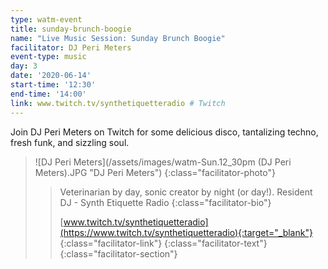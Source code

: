 ```yaml
---
type: watm-event
title: sunday-brunch-boogie
name: "Live Music Session: Sunday Brunch Boogie"
facilitator: DJ Peri Meters
event-type: music
day: 3
date: '2020-06-14'
start-time: '12:30'
end-time: '14:00'
link: www.twitch.tv/synthetiquetteradio # Twitch
---
```


Join DJ Peri Meters on Twitch for some delicious disco, tantalizing techno, fresh funk, and sizzling soul.

> ![DJ Peri Meters](/assets/images/watm-Sun.12_30pm (DJ Peri Meters).JPG "DJ Peri Meters")
> {:class="facilitator-photo"}
>
> > Veterinarian by day, sonic creator by night (or day!). Resident DJ - Synth Etiquette Radio
> > {:class="facilitator-bio"}
> >
> > [www.twitch.tv/synthetiquetteradio](https://www.twitch.tv/synthetiquetteradio){:target="_blank"}
> > {:class="facilitator-link"}
> {:class="facilitator-text"}
{:class="facilitator-section"}
